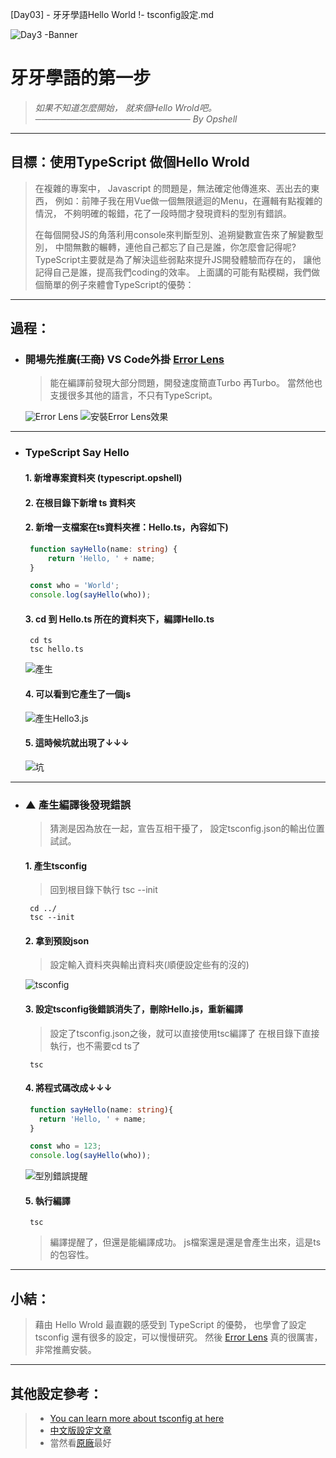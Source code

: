 [Day03] - 牙牙學語Hello World !- tsconfig設定.md

![Day3 -Banner](https://ithelp.ithome.com.tw/upload/images/20220903/20109918d6a3eWnlKC.jpg)

# 牙牙學語的第一步
   > *如果不知道怎麼開始，*
   > *就來個Hello Wrold吧。*
   > *───────────────────────── By Opshell*

---
## 目標：使用TypeScript 做個Hello Wrold
   > 在複雜的專案中， Javascript 的問題是，無法確定他傳進來、丟出去的東西，
   > 例如：前陣子我在用Vue做一個無限遞迴的Menu，在邏輯有點複雜的情況，
   > 不夠明確的報錯，花了一段時間才發現資料的型別有錯誤。
   >
   > 在每個開發JS的角落利用console來判斷型別、追朔變數宣告來了解變數型別，
   > 中間無數的輾轉，連他自己都忘了自己是誰，你怎麼會記得呢?
   > TypeScript主要就是為了解決這些弱點來提升JS開發體驗而存在的，
   > 讓他記得自己是誰，提高我們coding的效率。
   > 上面講的可能有點模糊，我們做個簡單的例子來體會TypeScript的優勢：

---
## 過程：
- ### 開場先推廣~~(工商)~~ VS Code外掛 [Error Lens](https://marketplace.visualstudio.com/items?itemName=usernamehw.errorlens)
   > 能在編譯前發現大部分問題，開發速度簡直Turbo 再Turbo。
   > 當然他也支援很多其他的語言，不只有TypeScript。

   ![Error Lens](https://ithelp.ithome.com.tw/upload/images/20220903/20109918ukMKslGamN.png)
   ![安裝Error Lens效果](https://ithelp.ithome.com.tw/upload/images/20220903/20109918p5664Jjdfs.png)

---
- ### TypeScript Say Hello
   #### 1. 新增專案資料夾 (typescript.opshell)
   #### 2. 在根目錄下新增 ts 資料夾
   #### 2. 新增一支檔案在ts資料夾裡：Hello.ts，內容如下)
   ```typescript
    function sayHello(name: string) {
        return 'Hello, ' + name;
    }

    const who = 'World';
    console.log(sayHello(who));
   ```

   #### 3. cd 到 Hello.ts 所在的資料夾下，編譯Hello.ts
   ```
    cd ts
    tsc hello.ts
   ```

   ![產生](https://ithelp.ithome.com.tw/upload/images/20220903/20109918KIuiCZmgbu.png)

   #### 4. 可以看到它產生了一個js

   ![產生Hello3.js](https://ithelp.ithome.com.tw/upload/images/20220903/20109918MhcZkzZdi3.png)

   #### 5. 這時候坑就出現了↓↓↓

   ![坑](https://ithelp.ithome.com.tw/upload/images/20220903/20109918DWhqkkXznT.png)

---
- ### ▲ 產生編譯後發現錯誤
   > 猜測是因為放在一起，宣告互相干擾了，
   > 設定tsconfig.json的輸出位置試試。
   #### 1. 產生tsconfig
   > 回到根目錄下執行 tsc --init
   ```
    cd ../
    tsc --init
   ```

   #### 2. 拿到預設json
   > 設定輸入資料夾與輸出資料夾(順便設定些有的沒的)

   ![tsconfig](https://ithelp.ithome.com.tw/upload/images/20220903/20109918Mi6cwZm4eZ.png)

   #### 3. 設定tsconfig後錯誤消失了，刪除Hello.js，重新編譯
   > 設定了tsconfig.json之後，就可以直接使用tsc編譯了
   > 在根目錄下直接執行，也不需要cd ts了
   ```
    tsc
   ```

   #### 4. 將程式碼改成↓↓↓
   ```TypeScript
    function sayHello(name: string){
      return 'Hello, ' + name;
    }

    const who = 123;
    console.log(sayHello(who));
   ```

   ![型別錯誤提醒](https://ithelp.ithome.com.tw/upload/images/20220903/20109918aX6oACMETr.png)

   #### 5. 執行編譯
   ```
    tsc
   ```
   > 編譯提醒了，但還是能編譯成功。
   > js檔案還是還是會產生出來，這是ts的包容性。

---
## 小結：
   > 藉由 Hello Wrold 最直觀的感受到 TypeScript 的優勢，
   > 也學會了設定 tsconfig 還有很多的設定，可以慢慢研究。
   > 然後 [Error Lens](https://marketplace.visualstudio.com/items?itemName=usernamehw.errorlens) 真的很厲害，非常推薦安裝。

---
## 其他設定參考：
   > - [You can learn more about tsconfig at here](https://aka.ms/tsconfig)
   > - [中文版設定文章](https://iter01.com/469726.html)
   > - 當然看[原廠](https://www.typescriptlang.org/tsconfig#exactOptionalPropertyTypes)最好
